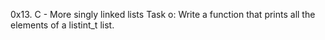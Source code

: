 0x13. C - More singly linked lists
Task o: Write a function that prints all the elements of a listint_t list.
